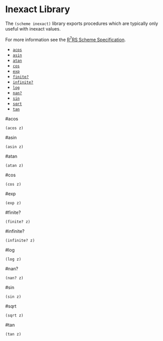 # Inexact Library

The `(scheme inexact)` library exports procedures which are typically only useful with inexact values.

For more information see the [R<sup>7</sup>RS Scheme Specification](../../r7rs.pdf).

- [`acos`](#acos)
- [`asin`](#asin)
- [`atan`](#atan)
- [`cos`](#cos)
- [`exp`](#exp)
- [`finite?`](#finite)
- [`infinite?`](#infinite)
- [`log`](#log)
- [`nan?`](#nan)
- [`sin`](#sin)
- [`sqrt`](#sqrt)
- [`tan`](#tan)

#acos

    (acos z)

#asin

    (asin z)

#atan

    (atan z)

#cos

    (cos z)

#exp

    (exp z)

#finite?

    (finite? z)

#infinite?

    (infinite? z)

#log

    (log z)

#nan?

    (nan? z)

#sin

    (sin z)

#sqrt

    (sqrt z)

#tan

    (tan z)

